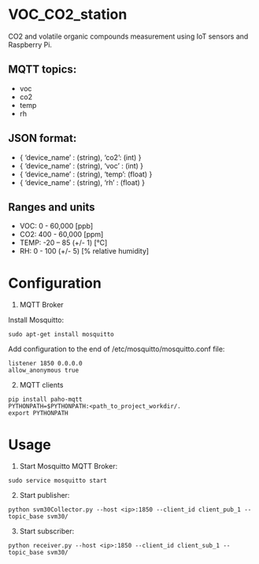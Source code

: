 # VOC_CO2_station
CO2 and volatile organic compounds measurement using IoT sensors and Raspberry Pi.

## MQTT topics:
- voc
- co2
- temp
- rh

## JSON format:
- { ‘device_name’ : (string), ‘co2’: (int) }
- { ‘device_name’ : (string), ‘voc’ : (int) }
- { ‘device_name’ : (string), ‘temp’: (float) }
- { ‘device_name’ : (string), ‘rh’ : (float) }

## Ranges and units
- VOC:     0  - 60,000           [ppb]
- CO2:    400 - 60,000           [ppm]
- TEMP:   -20 – 85      (+/- 1)  [°C]
- RH:      0  - 100     (+/- 5)  [% relative humidity]

# Configuration

1. MQTT Broker

Install Mosquitto:
```
sudo apt-get install mosquitto
```

Add configuration to the end of /etc/mosquitto/mosquitto.conf file:
```
listener 1850 0.0.0.0
allow_anonymous true
```

2. MQTT clients

```
pip install paho-mqtt
PYTHONPATH=$PYTHONPATH:<path_to_project_workdir/.
export PYTHONPATH
```

# Usage
1. Start Mosquitto MQTT Broker:
```
sudo service mosquitto start
```

2. Start publisher:
```{python3.8}
python svm30Collector.py --host <ip>:1850 --client_id client_pub_1 --topic_base svm30/
```

3. Start subscriber:
```{python3.8}
python receiver.py --host <ip>:1850 --client_id client_sub_1 --topic_base svm30/
```
